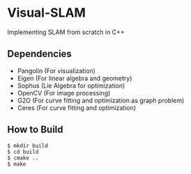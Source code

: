 # Visual-SLAM

Implementing SLAM from scratch in C++

## Dependencies

- Pangolin (For visualization)
- Eigen (For linear algebra and geometry)
- Sophus (Lie Algebra for optimization)
- OpenCV (For image processing)
- G2O (For curve fitting and optimization as graph problem)
- Ceres (For curve fitting and optimization)

## How to Build

```
$ mkdir build
$ cd build
$ cmake ..
$ make
```
